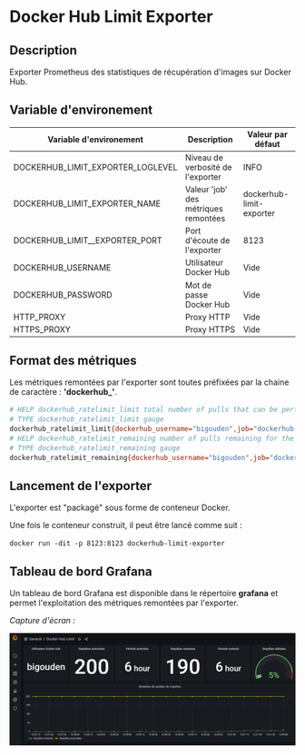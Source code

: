 # Docker Hub Limit Exporter

## Description

Exporter Prometheus des statistiques de récupération d'images sur Docker Hub.

## Variable d'environement

| Variable d'environement | Description | Valeur par défaut |
| ------ | ------ | ------ |
| DOCKERHUB_LIMIT_EXPORTER_LOGLEVEL | Niveau de verbosité de l'exporter | INFO |
| DOCKERHUB_LIMIT_EXPORTER_NAME | Valeur 'job' des métriques remontées | dockerhub-limit-exporter |
| DOCKERHUB_LIMIT__EXPORTER_PORT | Port d'écoute de l'exporter | 8123 |
| DOCKERHUB_USERNAME | Utilisateur Docker Hub | Vide |
| DOCKERHUB_PASSWORD | Mot de passe Docker Hub | Vide |
| HTTP_PROXY | Proxy HTTP  | Vide |
| HTTPS_PROXY | Proxy HTTPS  | Vide |

## Format des métriques

Les métriques remontées par l'exporter sont toutes préfixées par la chaine de caractère : **'dockerhub_'**.


```bash
# HELP dockerhub_ratelimit_limit total number of pulls that can be performed within a six hour window
# TYPE dockerhub_ratelimit_limit gauge
dockerhub_ratelimit_limit{dockerhub_username="bigouden",job="dockerhub-limit-exporter",ratelimit_limit_interval="21600",ratelimit_remaining_interval="21600"} 200.0
# HELP dockerhub_ratelimit_remaining number of pulls remaining for the six hour rolling window
# TYPE dockerhub_ratelimit_remaining gauge
dockerhub_ratelimit_remaining{dockerhub_username="bigouden",job="dockerhub-limit-exporter",ratelimit_limit_interval="21600",ratelimit_remaining_interval="21600"} 189.0
```

## Lancement de l'exporter

L'exporter est "packagé" sous forme de conteneur Docker. 

Une fois le conteneur construit, il peut être lancé comme suit :

`docker run -dit -p 8123:8123 dockerhub-limit-exporter`

## Tableau de bord Grafana

Un tableau de bord Grafana est disponible dans le répertoire **grafana** et permet l'exploitation des métriques remontées par l'exporter.

_Capture d'écran :_

![capture d'écran Grafana](grafana/grafana.png "Capture d'écran Grafana")

